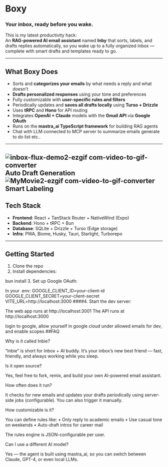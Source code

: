# **Boxy**  
### Your inbox, ready before you wake.

This is my latest productivity hack:  
An **RAG-powered AI email assistant** named **Inby** that sorts, labels, and drafts replies automatically, so you wake up to a fully organized inbox — complete with smart drafts and templates ready to go.

---

## What Boxy Does

- Sorts and **categorizes your emails** by what needs a reply and what doesn't
- **Drafts personalized responses** using your tone and preferences
- Fully customizable with **user-specific rules and filters**
- Periodically updates and **saves all drafts locally** using **Turso + Drizzle**
- Uses **tRPC** and **Hono** for API routing
- Integrates **OpenAI + Claude** models with the **Gmail API** via **Google OAuth**
- Runs on the **mastra_ai TypeScript framework** for building RAG agents
- Chat with LLM connected to MCP server to summarize emails generate to do list etc..

---

![inbox-flux-demo2-ezgif com-video-to-gif-converter](https://github.com/user-attachments/assets/9ca9b9ab-db4f-4496-8fbd-4935f7768c3e) 
Auto Draft Generation 
![MyMovie2-ezgif com-video-to-gif-converter](https://github.com/user-attachments/assets/a97761fc-463a-467f-a3de-664e9e024f80)
Smart Labeling
---

##  Tech Stack

- **Frontend**: React + TanStack Router + NativeWind (Expo)
- **Backend**: Hono + tRPC + Bun
- **Database**: SQLite + Drizzle + Turso (Edge storage)
- **Infra**: PWA, Biome, Husky, Tauri, Starlight, Turborepo

---

##  Getting Started

1. Clone the repo  
2. Install dependencies:


bun install
3. Set up Google OAuth:

In your .env:
GOOGLE_CLIENT_ID=your-client-id
GOOGLE_CLIENT_SECRET=your-client-secret
VITE_URL=http://localhost:3000
####4.	Start the dev server:

The web app runs at http://localhost:3001
The API runs at http://localhost:3000

login to google, allow yourself in google cloud under allowed emails for dev, and enable scopes
##FAQ

Why is it called Inbie?

“Inbie” is short for Inbox + AI buddy. It’s your inbox’s new best friend — fast, friendly, and always working while you sleep.

Is it open source?

Yes, feel free to fork, remix, and build your own AI-powered email assistant.

How often does it run?

It checks for new emails and updates your drafts periodically using server-side jobs (configurable). You can also trigger it manually.

How customizable is it?

You can define rules like:
	•	Only reply to academic emails
	•	Use casual tone on weekends
	•	Auto-draft intros for career mail

The rules engine is JSON-configurable per user.

Can I use a different AI model?

Yes — the agent is built using mastra_ai, so you can switch between Claude, GPT-4, or even local LLMs.

